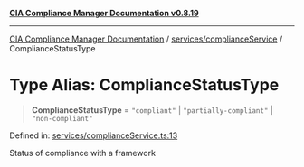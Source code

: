 [**CIA Compliance Manager Documentation v0.8.19**](../../../README.md)

***

[CIA Compliance Manager Documentation](../../../modules.md) / [services/complianceService](../README.md) / ComplianceStatusType

# Type Alias: ComplianceStatusType

> **ComplianceStatusType** = `"compliant"` \| `"partially-compliant"` \| `"non-compliant"`

Defined in: [services/complianceService.ts:13](https://github.com/Hack23/cia-compliance-manager/blob/8a17389ebf0d2a027875b835eec814811b99abcc/src/services/complianceService.ts#L13)

Status of compliance with a framework
